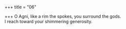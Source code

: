 +++
title = "06"

+++
O Agni, like a rim the spokes, you surround the gods.  
I reach toward your shimmering generosity.  